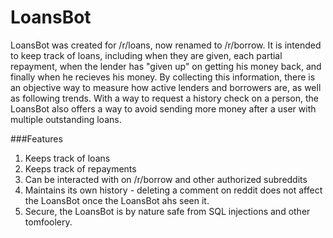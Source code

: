 LoansBot
========

LoansBot was created for /r/loans, now renamed to /r/borrow. It is intended to keep track of loans, including when they are given, each partial repayment, when the lender has "given up" on getting his money back, and finally when he recieves his money. By collecting this information, there is an objective way to measure how active lenders and borrowers are, as well as following trends. With a way to request a history check on a person, the LoansBot also offers a way to avoid sending more money after a user with multiple outstanding loans.

###Features

1. Keeps track of loans
2. Keeps track of repayments
3. Can be interacted with on /r/borrow and other authorized subreddits
4. Maintains its own history - deleting a comment on reddit does not affect the LoansBot once the LoansBot ahs seen it.
5. Secure, the LoansBot is by nature safe from SQL injections and other tomfoolery.

